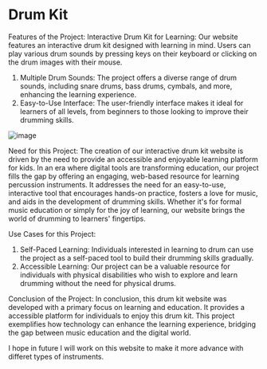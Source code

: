 # Drum Kit
Features of the Project:
Interactive Drum Kit for Learning: Our website features an interactive drum kit designed with learning in mind. Users can play various drum sounds by pressing keys on their keyboard or clicking on the drum images with their mouse.
1. Multiple Drum Sounds: The project offers a diverse range of drum sounds, including snare drums, bass drums, cymbals, and more, enhancing the learning experience.
2. Easy-to-Use Interface: The user-friendly interface makes it ideal for learners of all levels, from beginners to those looking to improve their drumming skills.

![image](https://github.com/dev-world-rohit/DrumKit/assets/136791205/3fc07311-c2a2-440b-800f-8cc7a3e3aa1a)

Need for this Project:
The creation of our interactive drum kit website is driven by the need to provide an accessible and enjoyable learning platform for kids. In an era where digital tools are transforming education, our project fills the gap by offering an engaging, web-based resource for learning percussion instruments. It addresses the need for an easy-to-use, interactive tool that encourages hands-on practice, fosters a love for music, and aids in the development of drumming skills. Whether it's for formal music education or simply for the joy of learning, our website brings the world of drumming to learners' fingertips.

Use Cases for this Project:
1. Self-Paced Learning: Individuals interested in learning to drum can use the project as a self-paced tool to build their drumming skills gradually.
2. Accessible Learning: Our project can be a valuable resource for individuals with physical disabilities who wish to explore and learn drumming without the need for physical drums.

Conclusion of the Project:
In conclusion, this drum kit website was developed with a primary focus on learning and education. It provides a accessible platform for individuals to enjoy this drum kit. This project exemplifies how technology can enhance the learning experience, bridging the gap between music education and the digital world.

I hope in future I will work on this website to make it more advance with differet types of instruments.
